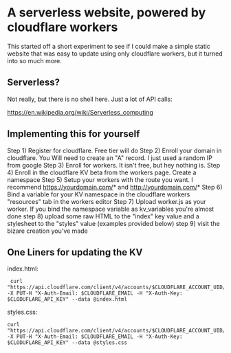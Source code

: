 A serverless website, powered by cloudflare workers
=====

This started off a short experiment to see if I could make a simple static website that was easy to update using only cloudflare workers, but it turned into so much more.

## Serverless?

Not really, but there is no shell here. Just a lot of API calls:

https://en.wikipedia.org/wiki/Serverless_computing

## Implementing this for yourself

Step 1) Register for cloudflare. Free tier will do
Step 2) Enroll your domain in cloudflare. You Will need to create an "A" record. I just used a random IP from google
Step 3) Enroll for workers. It isn't free, but hey nothing is.
Step 4) Enroll in the cloudflare KV beta from the workers page. Create a namespace
Step 5) Setup your workers with the route you want. I recommend https://yourdomain.com/* and http://yourdomain.com/*
Step 6) Bind a variable for your KV namespace in the cloudflare workers "resources" tab in the workers editor
Step 7) Upload worker.js as your worker. If you bind the namespace variable as kv_variables you're almost done
step 8) upload some raw HTML to the "index" key value and a stylesheet to the "styles" value (examples provided below)
step 9) visit the bizare creation you've made

## One Liners for updating the KV 

index.html:

~~~~
 curl "https://api.cloudflare.com/client/v4/accounts/$CLOUDFLARE_ACCOUNT_UID/storage/kv/namespaces/$NAMESPACEID/values/index" -X PUT-H "X-Auth-Email: $CLOUDFLARE_EMAIL -H "X-Auth-Key: $CLODUFLARE_API_KEY" --data @index.html
~~~~

styles.css:
~~~~
curl "https://api.cloudflare.com/client/v4/accounts/$CLOUDFLARE_ACCOUNT_UID/storage/kv/namespaces/$NAMESPACEID/values/styles" -X PUT-H "X-Auth-Email: $CLOUDFLARE_EMAIL -H "X-Auth-Key: $CLODUFLARE_API_KEY" --data @styles.css
~~~~




